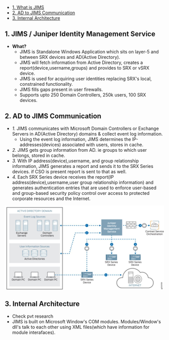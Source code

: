 - [1. What is JIMS](#jims)
- [2. AD to JIMS Communication](#com)
- [3. Internal Architecture](#int)

<a name=jims></a>
## 1. JIMS / Juniper Identity Management Service
- **What?** 
  - JIMS is Standalone Windows Application which sits on layer-5 and between SRX devices and AD(Active Directory).
  - JIMS will fetch information from Active Directory, creates a report(device,username,groups) and provides to SRX or vSRX device.
  - JIMS is used for acquiring user identities replacing SRX's local, constrained functionality.
  - JIMS fills gaps present in user firewalls.
  - Supports upto 250 Domain Controllers, 250k users, 100 SRX devices.

<a name=com></a>
## 2. AD to JIMS Communication
- _1._ JIMS communicates with Microsoft Domain Controllers or Exchange Servers in AD(Active Directory) domains & collect event log information. 
  - Using the event log information, JIMS determines the IP-addresses(devices) associated with users, stores in cache.
- _2._ JIMS gets group information from AD. ie groups to which user belongs, stored in cache.
- _3._ With IP address(device),username, and group relationship information, JIMS generates a report and sends it to the SRX Series devices. if CSO is present report is sent to that as well.
- _4._ Each SRX Series device receives the report(IP address(device),username,user group relationship information) and generates authentication entries that are used to enforce user-based and group-based security policy control over access to protected corporate resources and the Internet.
<img src=JIMS_SRX.JPG width=700/>

<a name=int></a>
## 3. Internal Architecture
- Check pvt research
- JIMS is built on Microsoft Window's COM modules. Modules/Window's dll's talk to each other using XML files(which have information for module interafaces).

